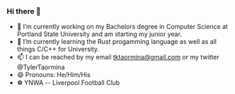 ### Hi there 👋

- 🔭 I’m currently working on my Bachelors degree in Computer Science at Portland State University and am starting my junior year.
- 🌱 I’m currently learning the Rust progamming language as well as all things C/C++ for University.
- 📫 I can be reached by my email tktaormina@gmail.com or my twitter @TylerTaormina
- 😄 Pronouns: He/Him/His
- ⚽️ YNWA -- Liverpool Football Club 
<!--
**till-t/till-t** is a ✨ _special_ ✨ repository because its `README.md` (this file) appears on your GitHub profile.

Here are some ideas to get you started:

- 🔭 I’m currently working on ...
- 🌱 I’m currently learning ...
- 👯 I’m looking to collaborate on ...
- 🤔 I’m looking for help with ...
- 💬 Ask me about ...
- 📫 How to reach me: ...
- 😄 Pronouns: ...
- ⚡ Fun fact: ...
-->
